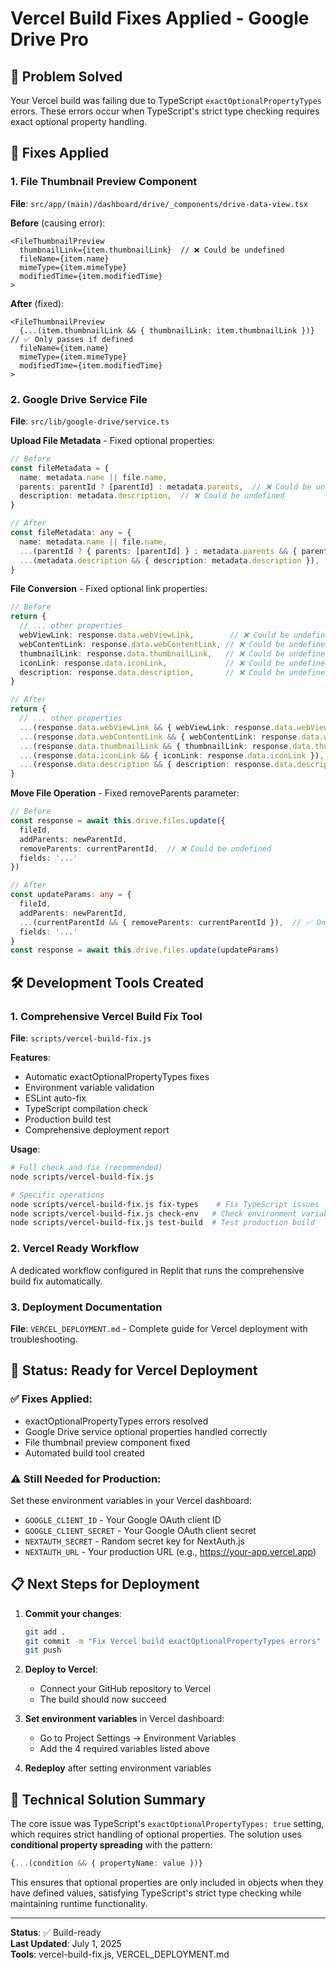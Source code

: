 # Vercel Build Fixes Applied - Google Drive Pro

## 🎯 Problem Solved

Your Vercel build was failing due to TypeScript `exactOptionalPropertyTypes` errors. These errors occur when TypeScript's strict type checking requires exact optional property handling.

## 🔧 Fixes Applied

### 1. File Thumbnail Preview Component
**File**: `src/app/(main)/dashboard/drive/_components/drive-data-view.tsx`

**Before** (causing error):
```tsx
<FileThumbnailPreview
  thumbnailLink={item.thumbnailLink}  // ❌ Could be undefined
  fileName={item.name}
  mimeType={item.mimeType}
  modifiedTime={item.modifiedTime}
>
```

**After** (fixed):
```tsx
<FileThumbnailPreview
  {...(item.thumbnailLink && { thumbnailLink: item.thumbnailLink })}  // ✅ Only passes if defined
  fileName={item.name}
  mimeType={item.mimeType}
  modifiedTime={item.modifiedTime}
>
```

### 2. Google Drive Service File
**File**: `src/lib/google-drive/service.ts`

**Upload File Metadata** - Fixed optional properties:
```typescript
// Before
const fileMetadata = {
  name: metadata.name || file.name,
  parents: parentId ? [parentId] : metadata.parents,  // ❌ Could be undefined
  description: metadata.description,  // ❌ Could be undefined
}

// After  
const fileMetadata: any = {
  name: metadata.name || file.name,
  ...(parentId ? { parents: [parentId] } : metadata.parents && { parents: metadata.parents }),  // ✅
  ...(metadata.description && { description: metadata.description }),  // ✅
}
```

**File Conversion** - Fixed optional link properties:
```typescript
// Before
return {
  // ... other properties
  webViewLink: response.data.webViewLink,        // ❌ Could be undefined
  webContentLink: response.data.webContentLink, // ❌ Could be undefined
  thumbnailLink: response.data.thumbnailLink,   // ❌ Could be undefined
  iconLink: response.data.iconLink,             // ❌ Could be undefined
  description: response.data.description,       // ❌ Could be undefined
}

// After
return {
  // ... other properties
  ...(response.data.webViewLink && { webViewLink: response.data.webViewLink }),        // ✅
  ...(response.data.webContentLink && { webContentLink: response.data.webContentLink }), // ✅
  ...(response.data.thumbnailLink && { thumbnailLink: response.data.thumbnailLink }),   // ✅
  ...(response.data.iconLink && { iconLink: response.data.iconLink }),                 // ✅
  ...(response.data.description && { description: response.data.description }),         // ✅
}
```

**Move File Operation** - Fixed removeParents parameter:
```typescript
// Before
const response = await this.drive.files.update({
  fileId,
  addParents: newParentId,
  removeParents: currentParentId,  // ❌ Could be undefined
  fields: '...'
})

// After
const updateParams: any = {
  fileId,
  addParents: newParentId,
  ...(currentParentId && { removeParents: currentParentId }),  // ✅ Only if defined
  fields: '...'
}
const response = await this.drive.files.update(updateParams)
```

## 🛠️ Development Tools Created

### 1. Comprehensive Vercel Build Fix Tool
**File**: `scripts/vercel-build-fix.js`

**Features**:
- Automatic exactOptionalPropertyTypes fixes
- Environment variable validation
- ESLint auto-fix
- TypeScript compilation check
- Production build test
- Comprehensive deployment report

**Usage**:
```bash
# Full check and fix (recommended)
node scripts/vercel-build-fix.js

# Specific operations
node scripts/vercel-build-fix.js fix-types    # Fix TypeScript issues
node scripts/vercel-build-fix.js check-env   # Check environment variables  
node scripts/vercel-build-fix.js test-build  # Test production build
```

### 2. Vercel Ready Workflow
A dedicated workflow configured in Replit that runs the comprehensive build fix automatically.

### 3. Deployment Documentation
**File**: `VERCEL_DEPLOYMENT.md` - Complete guide for Vercel deployment with troubleshooting.

## 🚀 Status: Ready for Vercel Deployment

### ✅ Fixes Applied:
- exactOptionalPropertyTypes errors resolved
- Google Drive service optional properties handled correctly
- File thumbnail preview component fixed
- Automated build tool created

### ⚠️ Still Needed for Production:
Set these environment variables in your Vercel dashboard:
- `GOOGLE_CLIENT_ID` - Your Google OAuth client ID
- `GOOGLE_CLIENT_SECRET` - Your Google OAuth client secret
- `NEXTAUTH_SECRET` - Random secret key for NextAuth.js
- `NEXTAUTH_URL` - Your production URL (e.g., https://your-app.vercel.app)

## 📋 Next Steps for Deployment

1. **Commit your changes**:
   ```bash
   git add .
   git commit -m "Fix Vercel build exactOptionalPropertyTypes errors"
   git push
   ```

2. **Deploy to Vercel**:
   - Connect your GitHub repository to Vercel
   - The build should now succeed

3. **Set environment variables** in Vercel dashboard:
   - Go to Project Settings → Environment Variables
   - Add the 4 required variables listed above

4. **Redeploy** after setting environment variables

## 🎯 Technical Solution Summary

The core issue was TypeScript's `exactOptionalPropertyTypes: true` setting, which requires strict handling of optional properties. The solution uses **conditional property spreading** with the pattern:

```typescript
{...(condition && { propertyName: value })}
```

This ensures that optional properties are only included in objects when they have defined values, satisfying TypeScript's strict type checking while maintaining runtime functionality.

---

**Status**: ✅ Build-ready  
**Last Updated**: July 1, 2025  
**Tools**: vercel-build-fix.js, VERCEL_DEPLOYMENT.md